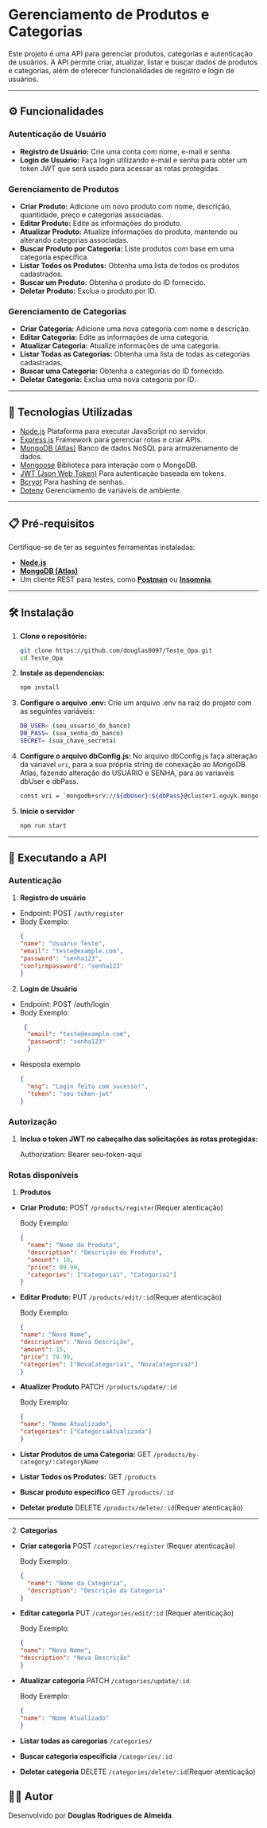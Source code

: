 # Gerenciamento de Produtos e Categorias

Este projeto é uma API para gerenciar produtos, categorias e autenticação de usuários. A API permite criar, atualizar, listar e buscar dados de produtos e categorias, além de oferecer funcionalidades de registro e login de usuários.

---

## ⚙️ Funcionalidades

### **Autenticação de Usuário**
- **Registro de Usuário:** Crie uma conta com nome, e-mail e senha.
- **Login de Usuário:** Faça login utilizando e-mail e senha para obter um token JWT que será usado para acessar as rotas protegidas.

### **Gerenciamento de Produtos**
- **Criar Produto:** Adicione um novo produto com nome, descrição, quantidade, preço e categorias associadas.
- **Editar Produto:** Edite as informações do produto.
- **Atualizar Produto:** Atualize informações do produto, mantendo ou alterando categorias associadas.
- **Buscar Produto por Categoria:** Liste produtos com base em uma categoria específica.
- **Listar Todos os Produtos:** Obtenha uma lista de todos os produtos cadastrados.
- **Buscar um Produto:** Obtenha o produto do ID fornecido.
- **Deletar Produto:** Exclua o produto por ID.


### **Gerenciamento de Categorias**
- **Criar Categoria:** Adicione uma nova categoria com nome e descrição.
- **Editar Categoria:** Edite as informações de uma categoria.
- **Atualizar Categoria:** Atualize informações de uma categoria.
- **Listar Todas as Categorias:** Obtenha uma lista de todas as categorias cadastradas.
- **Buscar uma Categoria:** Obtenha a categorias do ID fornecido.
- **Deletar Categoria:** Exclua uma nova categoria por ID.
---

## 🚀 Tecnologias Utilizadas

- [Node.js](https://nodejs.org/) Plataforma para executar JavaScript no servidor.
- [Express.js](https://expressjs.com/) Framework para gerenciar rotas e criar APIs.
- [MongoDB (Atlas)](https://www.mongodb.com/cloud) Banco de dados NoSQL para armazenamento de dados.
- [Mongoose](https://mongoosejs.com/) Biblioteca para interação com o MongoDB.
- [JWT (Json Web Token)](https://jwt.io/)  Para autenticação baseada em tokens.
- [Bcrypt](https://github.com/kelektiv/node.bcrypt.js) Para hashing de senhas.
- [Dotenv](https://github.com/motdotla/dotenv) Gerenciamento de variáveis de ambiente.

---

## 📋 Pré-requisitos

Certifique-se de ter as seguintes ferramentas instaladas:

- **[Node.js](https://nodejs.org/)**
- **[MongoDB (Atlas)](https://www.mongodb.com/cloud/atlas/register)**
- Um cliente REST para testes, como **[Postman](https://www.postman.com/)** ou **[Insomnia](https://insomnia.rest/)**.

---

## 🛠️ Instalação

1. **Clone o repositório:**
   ```bash
   git clone https://github.com/douglas0097/Teste_Opa.git
   cd Teste_Opa
2. **Instale as dependencias:**
    ```bash
    npm install
3. **Configure o arquivo .env:** Crie um arquivo .env na raiz do projeto com as seguintes variáveis:
    ```bash
    DB_USER= (seu_usuario_do_banco)
    DB_PASS= (sua_senha_do_banco)
    SECRET= (sua_chave_secreta)

4. **Configure o arquivo dbConfig.js:** No arquivo dbConfig.js faça alteração da variavel `uri`, para a sua própria string de conexação ao MongoDB Atlas, fazendo alteração do USUÁRIO e SENHA, para as variaveis dbUser e dbPass.
      ```bash
     const uri = `mongodb+srv://${dbUser}:${dbPass}@cluster1.eguyk.mongodb.net/?retryWrites=true&w=majority&appName=Cluster1`;

   
6. **Inicie o servidor**
    ```bash
    npm run start
---

## 🧪 Executando a API

### **Autenticação**
   
1. **Registro de usuário**
- Endpoint: POST `/auth/register`
- Body Exemplo:
  ```json
  {
  "name": "Usuário Teste",
  "email": "teste@example.com",
  "password": "senha123",
  "confirmpassword": "senha123"
  }

2. **Login de Usuário**
- Endpoint: POST /auth/login
- Body Exemplo:
  ```json
   {
    "email": "teste@example.com",
    "password": "senha123"
    }

- Resposta exemplo
  ```json
  {
    "msg": "Login feito com sucesso!",
    "token": "seu-token-jwt"
  }

### Autorização

1. **Inclua o token JWT no cabeçalho das solicitações às rotas protegidas:**
   
   Authorization: Bearer seu-token-aqui
   
### Rotas disponíveis

1. **Produtos**
- **Criar Produto:** POST `/products/register`(Requer atenticação)

    Body Exemplo:
    ```json
    {
      "name": "Nome do Produto",
      "description": "Descrição do Produto",
      "amount": 10,
      "price": 99.99,
      "categories": ["Categoria1", "Categoria2"]
    }
- **Editar Produto:** PUT `/products/edit/:id`(Requer atenticação)
    
    Body Exemplo:
    ```json
    {
    "name": "Novo Nome",
    "description": "Nova Descrição",
    "amount": 15,
    "price": 79.99,
    "categories": ["NovaCategoria1", "NovaCategoria2"]
    }
- **Atualizer Produto** PATCH `/products/update/:id`

    Body Exemplo:
    ```json
    {
    "name": "Nome Atualizado",
    "categories": ["CategoriaAtualizada"]
    }
- **Listar Produtos de uma Categoria:** GET `/products/by-category/:categoryName`
- **Listar Todos os Produtos:** GET `/products`
- **Buscar produto especifico** GET `/products/:id`
- **Deletar produto** DELETE `/products/delete/:id`(Requer atenticação)

---

2. **Categorias**
- **Criar categoria** POST `/categories/register` (Requer atenticação)
  
    Body Exemplo:
    ```json
    {
      "name": "Nome da Categoria",
      "description": "Descrição da Categoria"
    }
- **Editar categoria** PUT `/categories/edit/:id` (Requer atenticação)
  
    Body Exemplo:
    ```json
    {
    "name": "Novo Nome",
    "description": "Nova Descrição"
    }
- **Atualizar categoria** PATCH `/categories/update/:id`

    Body Exemplo:
    ```json
    {
    "name": "Nome Atualizado"
    }
- **Listar todas as caregorias** `/categories/`
- **Buscar categoria especificia** `/categories/:id`
- **Deletar categoria** DELETE `/categories/delete/:id`(Requer atenticação)

## 👨‍💻 Autor
Desenvolvido por **Douglas Rodrigues de Almeida**.
  
